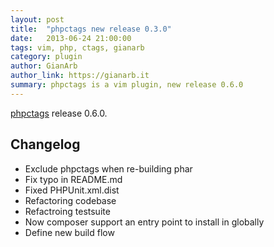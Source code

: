 ```yaml
---
layout: post
title:  "phpctags new release 0.3.0"
date:   2013-06-24 21:00:00
tags: vim, php, ctags, gianarb
category: plugin
author: GianArb
author_link: https://gianarb.it
summary: phpctags is a vim plugin, new release 0.6.0
---
```


[phpctags](http://packagist.org/packages/techlivezheng/phpctags) release 0.6.0.

## Changelog

* Exclude phpctags when re-building phar
* Fix typo in README.md
* Fixed PHPUnit.xml.dist
* Refactoring codebase
* Refactroing testsuite
* Now composer support an entry point to install in globally
* Define new build flow
